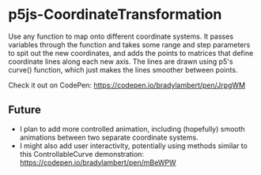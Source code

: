 # p5js-CoordinateTransformation
Use any function to map onto different coordinate systems. It passes variables through the function and takes some range and step parameters to spit out the new coordinates, and adds the points to matrices that define coordinate lines along each new axis. The lines are drawn using p5's curve() function, which just makes the lines smoother between points.

Check it out on CodePen: https://codepen.io/bradylambert/pen/JrpgWM


## Future
* I plan to add more controlled animation, including (hopefully) smooth animations between two separate coordinate systems.
* I might also add user interactivity, potentially using methods similar to this ControllableCurve demonstration: https://codepen.io/bradylambert/pen/mBeWPW
